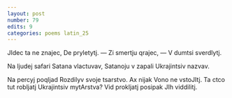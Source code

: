 ```yaml
---
layout: post
number: 79
edits: 9
categories: poems latin_25
---
```


JIdec ta ne znajec,
De pryletytj. 
— Zi smertju qrajec, —
V dumtsi sverdlytj. 

Na ljudej safari 
Satana vlactuvav,
Satanoju v zapali
Ukrajintsiv nazvav.

Na percyj poqljad 
Rozdilyv svoje tsarstvo.
Ax nijak 
Vono ne vstoJItj.
Ta ctco tut robljatj 
Ukrajintsiv mytArstva?
Vid prokljatj posipak
JIh viddilitj.
